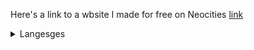 

Here's a link to a wbsite I made for free on Neocities [link](https://nothingthepng.neocities.org/)

<details closed>
<summary>Langesges</summary>
<br>
- html
  <br>
- css
  <br>
- js
  <br>
- python

</details>
